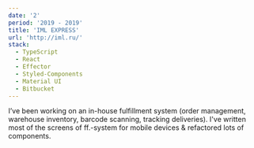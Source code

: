 ```yaml
---
date: '2'
period: '2019 - 2019'
title: 'IML EXPRESS'
url: 'http://iml.ru/'
stack:
  - TypeScript
  - React
  - Effector
  - Styled-Components
  - Material UI
  - Bitbucket
---
```


I’ve been working on an in-house fulfillment system (order management, warehouse inventory, barcode scanning, tracking deliveries). I've written most of the screens of ff.-system for mobile devices & refactored lots of components.